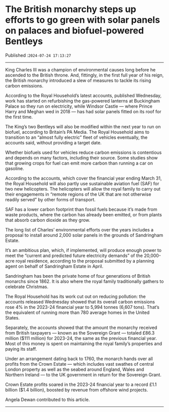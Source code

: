 # The British monarchy steps up efforts to go green with solar panels on palaces and biofuel-powered Bentleys

Published :`2024-07-24 17:13:27`

---

King Charles III was a champion of environmental causes long before he ascended to the British throne. And, fittingly, in the first full year of his reign, the British monarchy introduced a slew of measures to tackle its rising carbon emissions.

According to the Royal Household’s latest accounts, published Wednesday, work has started on refurbishing the gas-powered lanterns at Buckingham Palace so they run on electricity, while Windsor Castle — where Prince Harry and Meghan wed in 2018 — has had solar panels fitted on its roof for the first time.

The King’s two Bentleys will also be modified within the next year to run on biofuel, according to Britain’s PA Media. The Royal Household aims to transition to an “almost fully electric” fleet of vehicles eventually, the accounts said, without providing a target date.

Whether biofuels used for vehicles reduce carbon emissions is contentious and depends on many factors, including their source. Some studies show that growing crops for fuel can emit more carbon than running a car on gasoline.

According to the accounts, which cover the financial year ending March 31, the Royal Household will also partly use sustainable aviation fuel (SAF) for two new helicopters. The helicopters will allow the royal family to carry out their engagements in “remote regions of the UK that are not otherwise readily served” by other forms of transport.

SAF has a lower carbon footprint than fossil fuels because it’s made from waste products, where the carbon has already been emitted, or from plants that absorb carbon dioxide as they grow.

The long list of Charles’ environmental efforts over the years includes a proposal to install around 2,000 solar panels in the grounds of Sandringham Estate.

It’s an ambitious plan, which, if implemented, will produce enough power to meet the “current and predicted future electricity demands” of the 20,000-acre royal residence, according to the proposal submitted by a planning agent on behalf of Sandringham Estate in April.

Sandringham has been the private home of four generations of British monarchs since 1862. It is also where the royal family traditionally gathers to celebrate Christmas.

The Royal Household has its work cut out on reducing pollution: the accounts released Wednesday showed that its overall carbon emissions rose 4% in the 2023-24 financial year to 5,994 tonnes (6,607 tons). That’s the equivalent of running more than 780 average homes in the United States.

Separately, the accounts showed that the amount the monarchy received from British taxpayers — known as the Sovereign Grant — totaled £86.3 million ($111 million) for 2023-24, the same as the previous financial year. Most of this money is spent on maintaining the royal family’s properties and paying its staff.

Under an arrangement dating back to 1760, the monarch hands over all profits from the Crown Estate — which includes vast swathes of central London property as well as the seabed around England, Wales and Northern Ireland — to the UK government in return for the Sovereign Grant.

Crown Estate profits soared in the 2023-24 financial year to a record £1.1 billion ($1.4 billion), boosted by revenue from offshore wind projects.

Angela Dewan contributed to this article.

---

